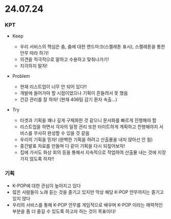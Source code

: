# 24.07.24

### KPT

- Keep
    - 우리 서비스의 핵심은 춤, 춤에 대한 랜드마크(스켈레톤 표시), 스켈레톤을 통한 안무 따라 하기!
    - 의견을 적극적으로 말하고 수용하고 맞춰나가기!
    - 지각하지 말자!

- Problem
    - 현재 리스트업이 너무 안 되어 있다!!
    - 개발에 들어가야 할 시점이었으나 기획이 흔들려서 못 했음
    - 건강 관리를 잘 하자! (현재 406팀 감기 환자 속출...)

- Try
    - 타겟과 기획을 꽤나 깊게 구체화한 것 같으니 문서화를 빠르게 진행해야 함
    - 리스트업을 하면서 각자의 일정 관리 또한 타이트하게 계획하고 진행해야지 서비스를 무사히 완성할 수 있을 것 같음
    - 우리의 기획을 믿자! (완벽한 기획을 하려고 산출물을 내지 않아선 안 됨)
    - 중간발표 자료를 만들며 다 같이 기획을 다시 되짚어보자!
    - 집에 가서도 화상 회의 등을 통해서 지속적으로 작업하여 산출물 내는 것에 지장 가지 않도록 하자!!

### 기획

- K-POP에 대한 관심이 높아지고 있다
- 많은 사람들이 노래 듣는 것을 즐기고 있지만 막상 해당 K-POP 안무까지는 즐기고 있지 않다
- 우리의 서비스를 통해 K-POP 안무를 게임적으로 배우며 K-POP 이라는 매력적인 부분을 좀 더 즐길 수 있도록 하고자 하는 것이 목표이다!
